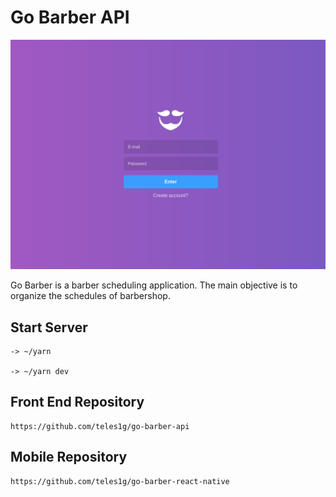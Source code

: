 # Go Barber API

![gobarber](go-barber.png)


Go Barber is a barber scheduling application. The main objective is to organize the schedules of barbershop.


## Start Server

```
-> ~/yarn

-> ~/yarn dev
```
## Front End Repository

```
https://github.com/teles1g/go-barber-api
```

## Mobile Repository

```
https://github.com/teles1g/go-barber-react-native
```